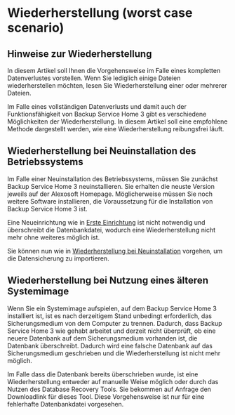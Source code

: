 # Wiederherstellung (worst case scenario)

## Hinweise zur Wiederherstellung

In diesem Artikel soll Ihnen die Vorgehensweise im Falle eines kompletten Datenverlustes vorstellen. Wenn Sie lediglich einige Dateien wiederherstellen möchten, lesen Sie Wiederherstellung einer oder mehrerer Dateien.

Im Falle eines vollständigen Datenverlusts und damit auch der Funktionsfähigkeit von Backup Service Home 3 gibt es verschiedene Möglichkeiten der Wiederherstellung. In diesem Artikel soll eine empfohlene Methode dargestellt werden, wie eine Wiederherstellung reibungsfrei läuft.

## Wiederherstellung bei Neuinstallation des Betriebssystems

Im Falle einer Neuinstallation des Betriebssystems, müssen Sie zunächst Backup Service Home 3 neuinstallieren. Sie erhalten die neuste Version jeweils auf der Alexosoft Homepage. Möglicherweise müssen Sie noch weitere Software installieren, die Voraussetzung für die Installation von Backup Service Home 3 ist.

Eine Neueinrichtung wie in [Erste Einrichtung](index.md) ist nicht notwendig und überschreibt die Datenbankdatei, wodurch eine Wiederherstellung nicht mehr ohne weiteres möglich ist.

Sie können nun wie in [Wiederherstellung bei Neuinstallation](restore-2.md) vorgehen, um die Datensicherung zu importieren.

## Wiederherstellung bei Nutzung eines älteren Systemimage

Wenn Sie ein Systemimage aufspielen, auf dem Backup Service Home 3 installiert ist, ist es nach derzeitigem Stand unbedingt erforderlich, das Sicherungsmedium von dem Computer zu trennen. Dadurch, dass Backup Service Home 3 wie gehabt arbeitet und derzeit nicht überprüft, ob eine neuere Datenbank auf dem Sicherungsmedium vorhanden ist, die Datenbank überschreibt. Dadurch wird eine falsche Datenbank auf das Sicherungsmedium geschrieben und die Wiederherstellung ist nicht mehr möglich.

Im Falle dass die Datenbank bereits überschrieben wurde, ist eine Wiederherstellung entweder auf manuelle Weise möglich oder durch das Nutzen des Database Recovery Tools. Sie bekommen auf Anfrage den Downloadlink für dieses Tool. Diese Vorgehensweise ist nur für eine fehlerhafte Datenbankdatei vorgesehen.
